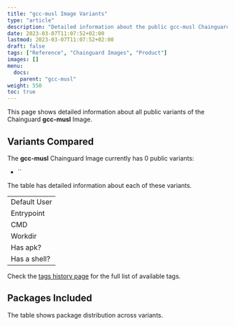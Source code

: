 ```yaml
---
title: "gcc-musl Image Variants"
type: "article"
description: "Detailed information about the public gcc-musl Chainguard Image variants"
date: 2023-03-07T11:07:52+02:00
lastmod: 2023-03-07T11:07:52+02:00
draft: false
tags: ["Reference", "Chainguard Images", "Product"]
images: []
menu:
  docs:
    parent: "gcc-musl"
weight: 550
toc: true
---
```


This page shows detailed information about all public variants of the Chainguard **gcc-musl** Image.

## Variants Compared
The **gcc-musl** Chainguard Image currently has 0 public variants: 

- ``

The table has detailed information about each of these variants.

|              |
|--------------|
| Default User |
| Entrypoint   |
| CMD          |
| Workdir      |
| Has apk?     |
| Has a shell? |

Check the [tags history page](/chainguard/chainguard-images/reference/gcc-musl/tags_history/) for the full list of available tags.

## Packages Included
The table shows package distribution across variants.

|  |
|--|
